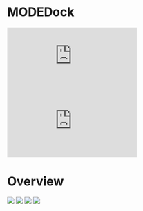 # MODEDock

![download exe](http://tcgaportal.org/aDock/dock.rar)  
![download tutorial](http://tcgaportal.org/aDock/tutorial.pdf)  

# Overview
![](http://tcgaportal.org/aDock/aDock_line.jpg)
![](http://tcgaportal.org/aDock/aDOck_stick.jpg)
![](http://tcgaportal.org/aDock/aDock_sphere.jpg)
![](http://tcgaportal.org/aDock/aDock_surface.jpg)
